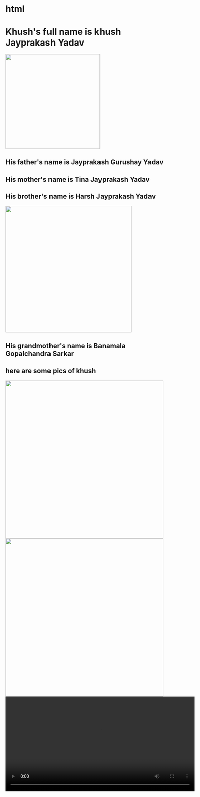 # html
<html>
    <head>
        <title>Khush Yadav</title>
    </head>
    <body>
        <h1>Khush's full name is khush Jayprakash Yadav</h1>
        <img src="krishna.jpg"
        height="300">
        <h2>His father's name is <b>Jayprakash Gurushay Yadav</b></h2>
        <h2>His mother's name is <b>Tina Jayprakash Yadav</b></h2>
        <h2>His brother's name is <b>Harsh Jayprakash Yadav</b></h2>
        <img src="car2.jpg"
        width="400">
        <h2>His grandmother's name is <b>Banamala Gopalchandra Sarkar</b></h2>
        <h2>here are some pics of khush</h2>
        <img src="car.jpg"
        height="500">
        <img src="chair.jpg"
        height="500">
        <video src="video.mp4"
        height="300" controls autoplay >
    </body>
</html>
